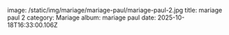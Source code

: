 image: /static/img/mariage/mariage-paul/mariage-paul-2.jpg
title: mariage paul 2
category: Mariage
album: mariage paul
date: 2025-10-18T16:33:00.106Z